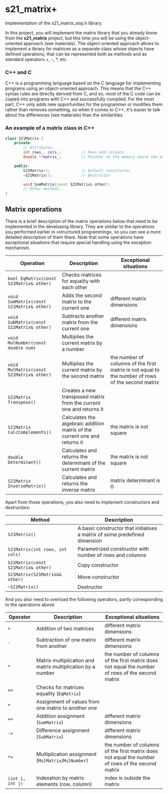 # s21_matrix+

Implementation of the s21_matrix_oop.h library.

In this project, you will implement the matrix library that you already know from the **s21_matrix** project, but this time you will be using the object-oriented approach (see materials). The object-oriented approach allows to implement a library for matrices as a separate class whose objects have defined operations, that can be represented both as methods and as standard operators +, -, \*, etc.

### C++ and C

C++ is a programming language based on the C language for implementing programs using an object-oriented approach. This means that the C++ syntax rules are directly derived from C, and so, most of the C code can be copied into programs with C++ and successfully compiled.
For the most part, C++ only adds new opportunities for the programmer or modifies them rather than removes something, so when it comes to C++, it's easier to talk about the differences (see materials) than the similarities.

### An example of a matrix class in C++

```cpp
class S21Matrix {
    private:
        // Attributes
        int rows_, cols_;         // Rows and columns
        double **matrix_;         // Pointer to the memory where the matrix is allocated

    public:
        S21Matrix();              // Default constructor
        ~S21Matrix();             // Destructor

        void SumMatrix(const S21Matrix& other);
        // Other methods..
}
```

## Matrix operations

There is a brief description of the matrix operations below that need to be implemented in the developing library.
They are similar to the operations you performed earlier in «structured programming», so you can see a more detailed description of them there.
Note that some operations have exceptional situations that require special handling using the exception mechanism.

| Operation                                | Description                                                                | Exceptional situations                                                                            |
| ---------------------------------------- | -------------------------------------------------------------------------- | ------------------------------------------------------------------------------------------------- |
| `bool EqMatrix(const S21Matrix& other)`  | Checks matrices for equality with each other                               |                                                                                                   |
| `void SumMatrix(const S21Matrix& other)` | Adds the second matrix to the current one                                  | different matrix dimensions                                                                       |
| `void SubMatrix(const S21Matrix& other)` | Subtracts another matrix from the current one                              | different matrix dimensions                                                                       |
| `void MulNumber(const double num) `      | Multiplies the current matrix by a number                                  |                                                                                                   |
| `void MulMatrix(const S21Matrix& other)` | Multiplies the current matrix by the second matrix                         | the number of columns of the first matrix is not equal to the number of rows of the second matrix |
| `S21Matrix Transpose()`                  | Creates a new transposed matrix from the current one and returns it        |                                                                                                   |
| `S21Matrix CalcComplements()`            | Calculates the algebraic addition matrix of the current one and returns it | the matrix is not square                                                                          |
| `double Determinant()`                   | Calculates and returns the determinant of the current matrix               | the matrix is not square                                                                          |
| `S21Matrix InverseMatrix()`              | Calculates and returns the inverse matrix                                  | matrix determinant is 0                                                                           |

Apart from those operations, you also need to implement constructors and destructors:

| Method                              | Description                                                                |
| ----------------------------------- | -------------------------------------------------------------------------- |
| `S21Matrix()`                       | A basic constructor that initialises a matrix of some predefined dimension |
| `S21Matrix(int rows, int cols) `    | Parametrized constructor with number of rows and columns                   |
| `S21Matrix(const S21Matrix& other)` | Copy constructor                                                           |
| `S21Matrix(S21Matrix&& other)`      | Move constructor                                                           |
| `~S21Matrix()`                      | Destructor                                                                 |

And you also need to overload the following operators, partly corresponding to the operations above:

| Operator         | Description                                                 | Exceptional situations                                                                           |
| ---------------- | ----------------------------------------------------------- | ------------------------------------------------------------------------------------------------ |
| `+`              | Addition of two matrices                                    | different matrix dimensions                                                                      |
| `-`              | Subtraction of one matrix from another                      | different matrix dimensions                                                                      |
| `*`              | Matrix multiplication and matrix multiplication by a number | the number of columns of the first matrix does not equal the number of rows of the second matrix |
| `==`             | Checks for matrices equality (`EqMatrix`)                   |                                                                                                  |
| `=`              | Assignment of values from one matrix to another one         |                                                                                                  |
| `+=`             | Addition assignment (`SumMatrix`)                           | different matrix dimensions                                                                      |
| `-=`             | Difference assignment (`SubMatrix`)                         | different matrix dimensions                                                                      |
| `*=`             | Multiplication assignment (`MulMatrix`/`MulNumber`)         | the number of columns of the first matrix does not equal the number of rows of the second matrix |
| `(int i, int j)` | Indexation by matrix elements (row, column)                 | index is outside the matrix                                                                      |
